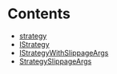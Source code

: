

# Contents
- [strategy](/src/gateway/strategy)
- [IStrategy](IStrategy.sol/interface.IStrategy.md)
- [IStrategyWithSlippageArgs](IStrategy.sol/abstract.IStrategyWithSlippageArgs.md)
- [StrategySlippageArgs](IStrategy.sol/struct.StrategySlippageArgs.md)

